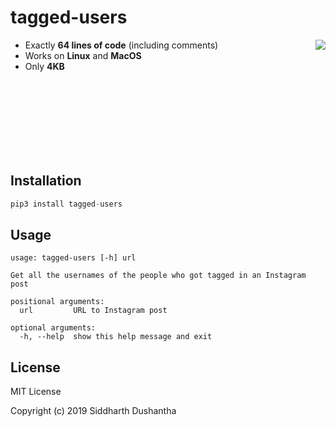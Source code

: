 # tagged-users

- Exactly **64 lines of code** (including comments)<img src="https://media.giphy.com/media/3MdUtlnqBWi8YnkIig/giphy.gif" align="right">
- Works on **Linux** and **MacOS**
- Only **4KB**
<br>
<br>
<br>
<br>
<br>
<br>
<br>

## Installation
```python
pip3 install tagged-users
```

## Usage
```
usage: tagged-users [-h] url

Get all the usernames of the people who got tagged in an Instagram post

positional arguments:
  url         URL to Instagram post

optional arguments:
  -h, --help  show this help message and exit
```

## License
MIT License

Copyright (c) 2019 Siddharth Dushantha<Paste>
